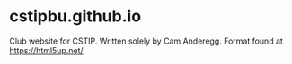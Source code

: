 # cstipbu.github.io
 Club website for CSTIP. Written solely by Cam Anderegg. Format found at https://html5up.net/
